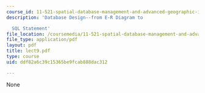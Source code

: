 ```yaml
---
course_id: 11-521-spatial-database-management-and-advanced-geographic-information-systems-spring-2003
description: 'Database Design--from E-R Diagram to

  SQL Statement'
file_location: /coursemedia/11-521-spatial-database-management-and-advanced-geographic-information-systems-spring-2003/ddf82a6c39c15365be9fcab888dac312_lect9.pdf
file_type: application/pdf
layout: pdf
title: lect9.pdf
type: course
uid: ddf82a6c39c15365be9fcab888dac312

---
```

None